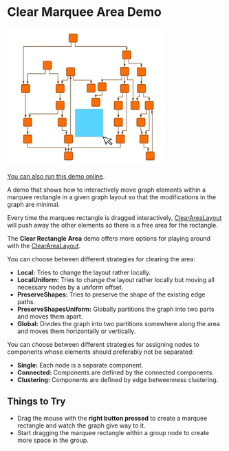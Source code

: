 <!--
 //////////////////////////////////////////////////////////////////////////////
 // @license
 // This file is part of yFiles for HTML.
 // Use is subject to license terms.
 //
 // Copyright (c) by yWorks GmbH, Vor dem Kreuzberg 28,
 // 72070 Tuebingen, Germany. All rights reserved.
 //
 //////////////////////////////////////////////////////////////////////////////
-->
# Clear Marquee Area Demo

<img src="../../../doc/demo-thumbnails/clear-marquee-area.webp" alt="demo-thumbnail" height="320"/>

[You can also run this demo online](https://www.yworks.com/demos/layout/clearmarqueearea/).

A demo that shows how to interactively move graph elements within a marquee rectangle in a given graph layout so that the modifications in the graph are minimal.

Every time the marquee rectangle is dragged interactively, [ClearAreaLayout](https://docs.yworks.com/yfileshtml/#/api/ClearAreaLayout) will push away the other elements so there is a free area for the rectangle.

The **Clear Rectangle Area** demo offers more options for playing around with the [ClearAreaLayout](https://docs.yworks.com/yfileshtml/#/api/ClearAreaLayout).

You can choose between different strategies for clearing the area:

- **Local:** Tries to change the layout rather locally.
- **LocalUniform:** Tries to change the layout rather locally but moving all necessary nodes by a uniform offset.
- **PreserveShapes:** Tries to preserve the shape of the existing edge paths.
- **PreserveShapesUniform:** Globally partitions the graph into two parts and moves them apart.
- **Global:** Divides the graph into two partitions somewhere along the area and moves them horizontally or vertically.

You can choose between different strategies for assigning nodes to components whose elements should preferably not be separated:

- **Single:** Each node is a separate component.
- **Connected:** Components are defined by the connected components.
- **Clustering:** Components are defined by edge betweenness clustering.

## Things to Try

- Drag the mouse with the **right button pressed** to create a marquee rectangle and watch the graph give way to it.
- Start dragging the marquee rectangle within a group node to create more space in the group.
